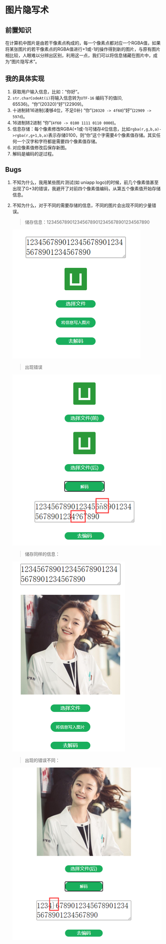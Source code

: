 
# 图片隐写术

## 前置知识

在计算机中图片是由若干像素点构成的，每一个像素点都对应一个RGBA值，如果将某张图片的若干像素点的RGBA值进行+1或-1的操作得到新的图片，与原有图片相比较，人眼难以分辨出区别，利用这一点，我们可以将信息储藏在图片中，成为“图片隐写术”。

## 我的具体实现

1. 获取用户输入信息，比如：“你好”。
2. `str.charCodeAt(i)`将输入信息转为`UTF-16` 编码下的值[0, 65536)。“你”(20320)“好”(22909)。
3. 十进制转16进制(凑够4位，不足0补) “你”(`20320 -> 4f60`)“好”(`22909 -> 597d`)。
4. 16进制转2进制 “你”(`4f60 -> 0100 1111 0110 0000`)。
5. 信息存储：每个像素修改RGBA(+1或-1)可储存4位信息，比如`rgba(r,g,b,a)->rgba(r,g+1,b,a)`表示存储0100，则“你”这个字需要4个像素值存储。其实任何一个汉字和字符都是需要四个像素值存储。
6. 对应像素值修改后保存新图。
7. 解码是编码的逆过程。

## Bugs

1. 不知为什么，我用某些图片测试(如 uniapp logo)的时候，前几个像素值甚至出现了G+3的错误，我避开了对前四个像素值编码，从第五个像素值开始存储信息。

2. 不知为什么，对于不同的需要存储的信息，不同的图片会出现不同的少量错误。

   > 储存信息：1234567890123456789012345678901234567890

   ![before1](/images/encode.png)

   > 出现错误

   ![after1](/images/after.png)

   > 储存同样的信息：

   ![before2](/images/before2.png)

   > 出现的错误不同：

   ![after2](/images/after2.png)

   